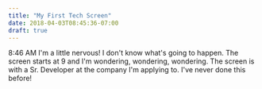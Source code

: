 ```yaml
---
title: "My First Tech Screen"
date: 2018-04-03T08:45:36-07:00
draft: true
---
```


8:46 AM
I'm a little nervous! I don't know what's going to happen. The screen starts at 9 and I'm wondering, wondering, wondering. The screen is with a Sr. Developer at the company I'm applying to. I've never done this before!
